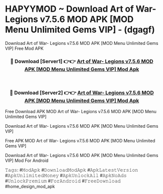 # HAPYYMOD ~ Download Art of War- Legions v7.5.6 MOD APK [MOD Menu Unlimited Gems VIP] - (dgagf)
Download Art of War- Legions v7.5.6 MOD APK [MOD Menu Unlimited Gems VIP] Free Mod APK

<div align="center">
<h3>🔴 Download [Server1] 👉👉 <a href="https://apk-comot.site?title=Art_of_War-_Legions_v7.5.6_MOD_APK_[MOD_Menu_Unlimited_Gems_VIP]">Art of War- Legions v7.5.6 MOD APK [MOD Menu Unlimited Gems VIP] Mod Apk</a></h3><br>

<h3>🔴 Download [Server2] 👉👉 <a href="https://apk-comot.site?title=Art_of_War-_Legions_v7.5.6_MOD_APK_[MOD_Menu_Unlimited_Gems_VIP]">Art of War- Legions v7.5.6 MOD APK [MOD Menu Unlimited Gems VIP] Mod Apk</a></h3>
</div>


Free Download APK MOD Art of War- Legions v7.5.6 MOD APK [MOD Menu Unlimited Gems VIP]

Download Art of War- Legions v7.5.6 MOD APK [MOD Menu Unlimited Gems VIP] 

Free APK MOD Art of War- Legions v7.5.6 MOD APK [MOD Menu Unlimited Gems VIP] 

Download Art of War- Legions v7.5.6 MOD APK [MOD Menu Unlimited Gems VIP] Mod For Android

𝚃𝚊𝚐𝚜: #𝙼𝚘𝚍𝙰𝚙𝚔 #𝙳𝚘𝚠𝚗𝚕𝚘𝚊𝚍𝙼𝚘𝚍𝙰𝚙𝚔 #𝙰𝚙𝚔𝙻𝚊𝚝𝚎𝚜𝚝𝚅𝚎𝚛𝚜𝚒𝚘𝚗 #𝙰𝚙𝚔𝚄𝚗𝚕𝚒𝚖𝚒𝚝𝚎𝚍𝙼𝚘𝚗𝚎𝚢 #𝙰𝚙𝚔𝚄𝚗𝚕𝚘𝚌𝚔𝙰𝚕𝚕 #𝙰𝚙𝚔𝙽𝚘𝙰𝚍𝚜 #𝚄𝚗𝚕𝚘𝚌𝚔𝙿𝚛𝚎𝚖𝚒𝚞𝚖 #𝙵𝚘𝚛𝙰𝚗𝚍𝚛𝚘𝚒𝚍 #𝙵𝚛𝚎𝚎𝙳𝚘𝚠𝚗𝚕𝚘𝚊𝚍 #home_design_mod_apk